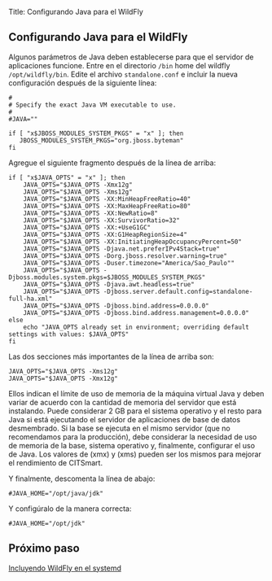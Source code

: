 Title: Configurando Java para el WildFly

## Configurando Java para el WildFly

Algunos parámetros de Java deben establecerse para que el servidor de aplicaciones funcione. Entre en el directorio `/bin` home del wildfly `/opt/wildfly/bin`. Edite el archivo `standalone.conf` e incluir la nueva configuración después de la siguiente línea:

``` shell
#
# Specify the exact Java VM executable to use.
#
#JAVA=""

if [ "x$JBOSS_MODULES_SYSTEM_PKGS" = "x" ]; then
   JBOSS_MODULES_SYSTEM_PKGS="org.jboss.byteman"
fi

```

Agregue el siguiente fragmento después de la línea de arriba:

``` shell
if [ "x$JAVA_OPTS" = "x" ]; then
	JAVA_OPTS="$JAVA_OPTS -Xmx12g"
	JAVA_OPTS="$JAVA_OPTS -Xms12g"
	JAVA_OPTS="$JAVA_OPTS -XX:MinHeapFreeRatio=40"
	JAVA_OPTS="$JAVA_OPTS -XX:MaxHeapFreeRatio=80"
	JAVA_OPTS="$JAVA_OPTS -XX:NewRatio=8"
	JAVA_OPTS="$JAVA_OPTS -XX:SurvivorRatio=32"
	JAVA_OPTS="$JAVA_OPTS -XX:+UseG1GC"
	JAVA_OPTS="$JAVA_OPTS -XX:G1HeapRegionSize=4"
	JAVA_OPTS="$JAVA_OPTS -XX:InitiatingHeapOccupancyPercent=50"
	JAVA_OPTS="$JAVA_OPTS -Djava.net.preferIPv4Stack=true"
	JAVA_OPTS="$JAVA_OPTS -Dorg.jboss.resolver.warning=true"
	JAVA_OPTS="$JAVA_OPTS -Duser.timezone="America/Sao_Paulo""
	JAVA_OPTS="$JAVA_OPTS -Djboss.modules.system.pkgs=$JBOSS_MODULES_SYSTEM_PKGS"
	JAVA_OPTS="$JAVA_OPTS -Djava.awt.headless=true"
	JAVA_OPTS="$JAVA_OPTS -Djboss.server.default.config=standalone-full-ha.xml"
	JAVA_OPTS="$JAVA_OPTS -Djboss.bind.address=0.0.0.0"
	JAVA_OPTS="$JAVA_OPTS -Djboss.bind.address.management=0.0.0.0"
else
	echo "JAVA_OPTS already set in environment; overriding default settings with values: $JAVA_OPTS"
fi
```

Las dos secciones más importantes de la línea de arriba son:

``` shell
JAVA_OPTS="$JAVA_OPTS -Xms12g"
JAVA_OPTS="$JAVA_OPTS -Xmx12g"
```
Ellos indican el límite de uso de memoria de la máquina virtual Java y deben variar de acuerdo con la cantidad de memoria del servidor que está instalando. Puede considerar 2 GB para el sistema operativo y el resto para Java si está ejecutando el servidor de aplicaciones de base de datos desmembrado. Si la base se ejecuta en el mismo servidor (que no recomendamos para la producción), debe considerar la necesidad de uso de memoria de la base, sistema operativo y, finalmente, configurar el uso de Java. Los valores de (xmx) y (xms) pueden ser los mismos para mejorar el rendimiento de CITSmart.

Y finalmente, descomenta la línea de abajo:

``` shell
#JAVA_HOME="/opt/java/jdk"
```

Y configúralo de la manera correcta:

``` shell
#JAVA_HOME="/opt/jdk"
```

## Próximo paso

[Incluyendo WildFly en el systemd][1]

[1]:/es-es/citsmart-platform-8/get-started/installation-and-upgrade/perform-installation/include-wildfly-systemd.html
